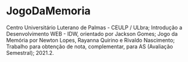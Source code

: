 # JogoDaMemoria

Centro Universitário Luterano de Palmas - CEULP / ULbra; 
Introdução a Desenvolvimento WEB - IDW, orientado por Jackson Gomes;
Jogo da Memória por Newton Lopes, Rayanna Quirino e Rivaldo Nascimento; 
Trabalho para obtenção de nota, complementar, para AS (Avaliação Semestral);
2021.2.
